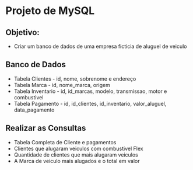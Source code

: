 # Projeto de MySQL

## Objetivo: 
* Criar um banco de dados de uma empresa ficticia de aluguel de veiculo
## Banco de Dados
* Tabela Clientes - id, nome, sobrenome e endereço
* Tabela Marca - id, nome_marca, origem
* Tabela Inventario - id, id_marcas, modelo, transmissao, motor e combustivel
* Tabela Pagamento - id, id_clientes, id_inventario, valor_aluguel, data_pagamento
## Realizar as Consultas
* Tabela Completa de Cliente e pagamentos
* Clientes que alugaram veiculos com combustivel Flex
* Quantidade de clientes que mais alugaram veiculos
* A Marca de veiculo mais alugados e o total em valor

